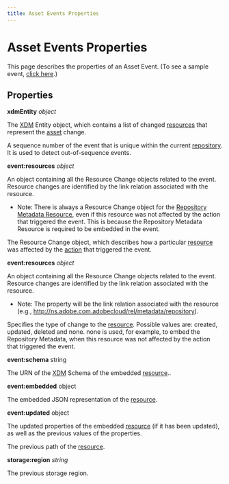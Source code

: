 ```yaml
---
title: Asset Events Properties
---
```


# Asset Events Properties

This page describes the properties of an Asset Event. (To see a sample event, [click here](asset-events-sample.json).)

## Properties

**xdmEntity** _object_

The [XDM](asset-events-glossary.md#xdm) Entity object, which contains a list of changed [resources](asset-events-glossary.md#resource) that represent the [asset](asset-events-glossary.md#asset) change.

<DetailsBlock slots="header,list" repeat="2" summary="(show/hide child properties)" subText="event:sequence number" />

A sequence number of the event that is unique within the current [repository](asset-events-glossary.md#repository). It is used to detect out-of-sequence events.

**event:resources** _object_

An object containing all the Resource Change objects related to the event. Resource changes are identified by the link relation associated with the resource.

- Note: There is always a Resource Change object for the [Repository Metadata Resource](asset-events-glossary.md#repository-metadata-resource), even if this resource was not affected by the action that triggered the event. This is because the Repository Metadata Resource is required to be embedded in the event.

<DetailsBlock slots="header,list" repeat="2" summary="(show/hide child properties)" subText="< link relation > object" />

The Resource Change object, which describes how a particular [resource](asset-events-glossary.md#resource) was affected by the [action](asset-events-actions.md) that triggered the event.

**event:resources** _object_

An object containing all the Resource Change objects related to the event. Resource changes are identified by the link relation associated with the resource.

- Note: The property will be the link relation associated with the resource (e.g., http://ns.adobe.com.adobecloud/rel/metadata/repository).

<DetailsBlock slots="header" repeat="4" summary="(show/hide child properties)" subText="event:action string" />

Specifies the type of change to the [resource](asset-events-glossary.md#resource). Possible values are: created, updated, deleted and none. none is used, for example, to embed the Repository Metadata, when this resource was not affected by the action that triggered the event.

**event:schema** string

The URN of the [XDM](asset-events-glossary.md#xdm) Schema of the embedded [resource](asset-events-glossary.md#resource)..

**event:embedded** object

The embedded JSON representation of the [resource](asset-events-glossary.md#resource).

**event:updated** object

The updated properties of the embedded [resource](asset-events-glossary.md#resource) (if it has been updated), as well as the previous values of the properties.

<DetailsBlock slots="header" repeat="2" summary="(show/hide child properties)" subText="repo:path _string_" />

The previous path of the [resource](asset-events-glossary.md#resource).

**storage:region** _string_

The previous storage region.
